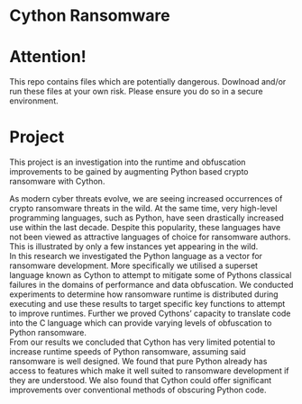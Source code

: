 # Cython Ransomware

# Attention!

This repo contains files which are potentially dangerous. Dowlnoad and/or run these files  at your own risk. Please ensure you do so in a secure environment.

# Project

This project is an investigation into the runtime and obfuscation improvements to be gained by augmenting Python based crypto ransomware with Cython. 

As modern cyber threats evolve, we are seeing increased occurrences of crypto ransomware threats in the wild. At the same time, very high-level programming languages, such as Python, have seen drastically increased use within the last decade. Despite this popularity, these languages have not been viewed as attractive languages of choice for ransomware authors. This is illustrated by only a few instances yet appearing in the wild.  
In this research we investigated the Python language as a vector for ransomware development. More specifically we utilised a superset language known as Cython to attempt to mitigate some of Pythons classical failures in the domains of performance and data obfuscation. We conducted experiments to determine how ransomware runtime is distributed during executing and use these results to target specific key functions to attempt to improve runtimes. Further we proved Cythons’ capacity to translate code into the C language which can provide varying levels of obfuscation to Python ransomware.  
From our results we concluded that Cython has very limited potential to increase runtime speeds of Python ransomware, assuming said ransomware is well designed. We found that pure Python already has access to features which make it well suited to ransomware development if they are understood. We also found that Cython could offer significant improvements over conventional methods of obscuring Python code. 


